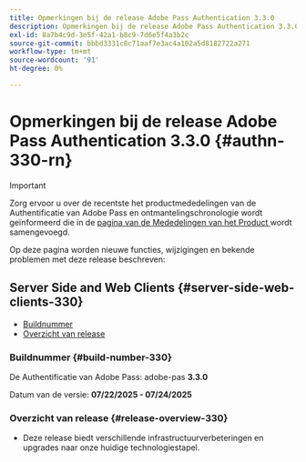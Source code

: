 ```yaml
---
title: Opmerkingen bij de release Adobe Pass Authentication 3.3.0
description: Opmerkingen bij de release Adobe Pass Authentication 3.3.0
exl-id: 8a7b4c9d-3e5f-42a1-b8c9-7d6e5f4a3b2c
source-git-commit: bbbd3331c8c71aaf7e3ac4a102a5d8182722a271
workflow-type: tm+mt
source-wordcount: '91'
ht-degree: 0%

---
```


# Opmerkingen bij de release Adobe Pass Authentication 3.3.0 {#authn-330-rn}

>[!IMPORTANT]
>
> Zorg ervoor u over de recentste het productmededelingen van de Authentificatie van Adobe Pass en ontmantelingschronologie wordt geïnformeerd die in de [ pagina van de Mededelingen van het Product ](/help/authentication/product-announcements.md) wordt samengevoegd.

Op deze pagina worden nieuwe functies, wijzigingen en bekende problemen met deze release beschreven:

## Server Side and Web Clients {#server-side-web-clients-330}

* [Buildnummer](#build-number-330)
* [Overzicht van release](#release-overview-330)

### Buildnummer {#build-number-330}

De Authentificatie van Adobe Pass: adobe-pas **3.3.0**

Datum van de versie: **07/22/2025 - 07/24/2025**

### Overzicht van release {#release-overview-330}

* Deze release biedt verschillende infrastructuurverbeteringen en upgrades naar onze huidige technologiestapel.
